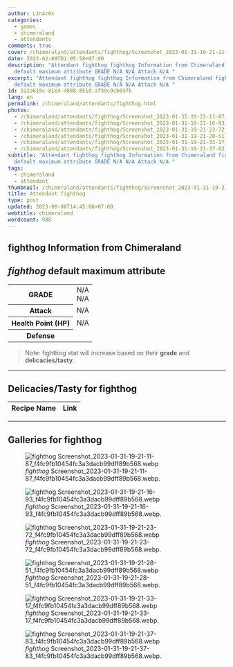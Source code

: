 ```yaml
---
author: L3n4r0x
categories:
  - games
  - chimeraland
  - attendants
comments: true
cover: /chimeraland/attendants/fighthog/Screenshot_2023-01-31-19-21-11-87_f4fc9fb10454fc3a3dacb99dff89b568.webp
date: 2023-02-09T01:05:58+07:00
description: "Attendant fighthog fighthog Information from Chimeraland fighthog
  default maximum attribute GRADE N/A N/A Attack N/A "
excerpt: "Attendant fighthog fighthog Information from Chimeraland fighthog
  default maximum attribute GRADE N/A N/A Attack N/A "
id: 312a619c-81e4-4888-851d-af39c9cb037b
lang: en
permalink: /chimeraland/attendants/fighthog.html
photos:
  - /chimeraland/attendants/fighthog/Screenshot_2023-01-31-19-21-11-87_f4fc9fb10454fc3a3dacb99dff89b568.webp
  - /chimeraland/attendants/fighthog/Screenshot_2023-01-31-19-21-16-93_f4fc9fb10454fc3a3dacb99dff89b568.webp
  - /chimeraland/attendants/fighthog/Screenshot_2023-01-31-19-21-23-72_f4fc9fb10454fc3a3dacb99dff89b568.webp
  - /chimeraland/attendants/fighthog/Screenshot_2023-01-31-19-21-28-51_f4fc9fb10454fc3a3dacb99dff89b568.webp
  - /chimeraland/attendants/fighthog/Screenshot_2023-01-31-19-21-33-17_f4fc9fb10454fc3a3dacb99dff89b568.webp
  - /chimeraland/attendants/fighthog/Screenshot_2023-01-31-19-21-37-83_f4fc9fb10454fc3a3dacb99dff89b568.webp
subtitle: "Attendant fighthog fighthog Information from Chimeraland fighthog
  default maximum attribute GRADE N/A N/A Attack N/A "
tags:
  - chimeraland
  - attendant
thumbnail: /chimeraland/attendants/fighthog/Screenshot_2023-01-31-19-21-11-87_f4fc9fb10454fc3a3dacb99dff89b568.webp
title: Attendant fighthog
type: post
updated: 2023-08-08T14:45:06+07:00
webtitle: chimeraland
wordcount: 988
---
```


<link
  rel="stylesheet"
  href="https://rawcdn.githack.com/dimaslanjaka/Web-Manajemen/870a349/css/bootstrap-5-3-0-alpha3-wrapper.css"
/>
<section id="bootstrap-wrapper">
  <div data-bs-theme="dark">
    <h2>fighthog Information from Chimeraland</h2>
    <h2 id="attribute"><i>fighthog</i> default maximum attribute</h2>
    <div class="row">
      <div class="col mb-2">
        <div class="card">
          <div class="card-body">
            <table>
              <tr>
                <th>GRADE</th>
                <td>N/A <br />N/A</td>
              </tr>
              <tr>
                <th>Attack</th>
                <td>N/A</td>
              </tr>
              <tr>
                <th>Health Point (HP)</th>
                <td>N/A</td>
              </tr>
              <tr>
                <th>Defense</th>
                <td></td>
              </tr>
            </table>
          </div>
        </div>
      </div>
    </div>
    <blockquote class="bd-callout bd-callout-warning">
      Note: fighthog stat will increase based on their <b>grade</b> and
      <b>delicacies/tasty</b>.
    </blockquote>
    <hr />
    <h2 id="delicacies">Delicacies/Tasty for fighthog</h2>
    <div class="card">
      <div class="card-body">
        <div class="table-responsive">
          <table class="table table-striped">
            <thead>
              <tr>
                <th>Recipe Name</th>
                <th>Link</th>
              </tr>
            </thead>
            <tbody></tbody>
          </table>
        </div>
      </div>
    </div>
    <hr />
    <div id="gallery">
      <h2>Galleries for fighthog</h2>
      <div class="row">
        <div class="col-lg-6 col-12">
          <figure>
            <img
              src="https://www.webmanajemen.com/chimeraland/attendants/fighthog/Screenshot_2023-01-31-19-21-11-87_f4fc9fb10454fc3a3dacb99dff89b568.webp"
              alt="fighthog Screenshot_2023-01-31-19-21-11-87_f4fc9fb10454fc3a3dacb99dff89b568.webp"
            />
            <figcaption style="word-wrap: break-word">
              <i>fighthog</i>
              Screenshot_2023-01-31-19-21-11-87_f4fc9fb10454fc3a3dacb99dff89b568.webp.
            </figcaption>
          </figure>
        </div>
        <div class="col-lg-6 col-12">
          <figure>
            <img
              src="https://www.webmanajemen.com/chimeraland/attendants/fighthog/Screenshot_2023-01-31-19-21-16-93_f4fc9fb10454fc3a3dacb99dff89b568.webp"
              alt="fighthog Screenshot_2023-01-31-19-21-16-93_f4fc9fb10454fc3a3dacb99dff89b568.webp"
            />
            <figcaption style="word-wrap: break-word">
              <i>fighthog</i>
              Screenshot_2023-01-31-19-21-16-93_f4fc9fb10454fc3a3dacb99dff89b568.webp.
            </figcaption>
          </figure>
        </div>
        <div class="col-lg-6 col-12">
          <figure>
            <img
              src="https://www.webmanajemen.com/chimeraland/attendants/fighthog/Screenshot_2023-01-31-19-21-23-72_f4fc9fb10454fc3a3dacb99dff89b568.webp"
              alt="fighthog Screenshot_2023-01-31-19-21-23-72_f4fc9fb10454fc3a3dacb99dff89b568.webp"
            />
            <figcaption style="word-wrap: break-word">
              <i>fighthog</i>
              Screenshot_2023-01-31-19-21-23-72_f4fc9fb10454fc3a3dacb99dff89b568.webp.
            </figcaption>
          </figure>
        </div>
        <div class="col-lg-6 col-12">
          <figure>
            <img
              src="https://www.webmanajemen.com/chimeraland/attendants/fighthog/Screenshot_2023-01-31-19-21-28-51_f4fc9fb10454fc3a3dacb99dff89b568.webp"
              alt="fighthog Screenshot_2023-01-31-19-21-28-51_f4fc9fb10454fc3a3dacb99dff89b568.webp"
            />
            <figcaption style="word-wrap: break-word">
              <i>fighthog</i>
              Screenshot_2023-01-31-19-21-28-51_f4fc9fb10454fc3a3dacb99dff89b568.webp.
            </figcaption>
          </figure>
        </div>
        <div class="col-lg-6 col-12">
          <figure>
            <img
              src="https://www.webmanajemen.com/chimeraland/attendants/fighthog/Screenshot_2023-01-31-19-21-33-17_f4fc9fb10454fc3a3dacb99dff89b568.webp"
              alt="fighthog Screenshot_2023-01-31-19-21-33-17_f4fc9fb10454fc3a3dacb99dff89b568.webp"
            />
            <figcaption style="word-wrap: break-word">
              <i>fighthog</i>
              Screenshot_2023-01-31-19-21-33-17_f4fc9fb10454fc3a3dacb99dff89b568.webp.
            </figcaption>
          </figure>
        </div>
        <div class="col-lg-6 col-12">
          <figure>
            <img
              src="https://www.webmanajemen.com/chimeraland/attendants/fighthog/Screenshot_2023-01-31-19-21-37-83_f4fc9fb10454fc3a3dacb99dff89b568.webp"
              alt="fighthog Screenshot_2023-01-31-19-21-37-83_f4fc9fb10454fc3a3dacb99dff89b568.webp"
            />
            <figcaption style="word-wrap: break-word">
              <i>fighthog</i>
              Screenshot_2023-01-31-19-21-37-83_f4fc9fb10454fc3a3dacb99dff89b568.webp.
            </figcaption>
          </figure>
        </div>
      </div>
    </div>
  </div>
</section>